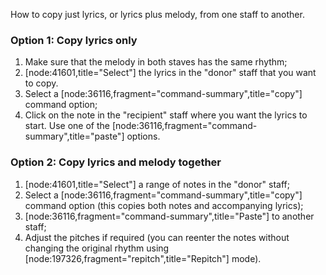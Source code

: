 How to copy just lyrics, or lyrics plus melody, from one staff to another.
### Option 1: Copy lyrics only

1. Make sure that the melody in both staves has the same rhythm;
2. [node:41601,title="Select"] the lyrics in the "donor" staff that you want to copy. 
3. Select a [node:36116,fragment="command-summary",title="copy"] command option;
4. Click on the note in the "recipient" staff where you want the lyrics to start. Use one of the  [node:36116,fragment="command-summary",title="paste"] options.

### Option 2: Copy lyrics and melody together

1. [node:41601,title="Select"] a range of notes in the "donor" staff;
2. Select a [node:36116,fragment="command-summary",title="copy"] command option (this copies both notes and accompanying lyrics);
3. [node:36116,fragment="command-summary",title="Paste"] to another staff;
4. Adjust the pitches if required (you can reenter the notes without changing the original rhythm using [node:197326,fragment="repitch",title="Repitch"] mode).